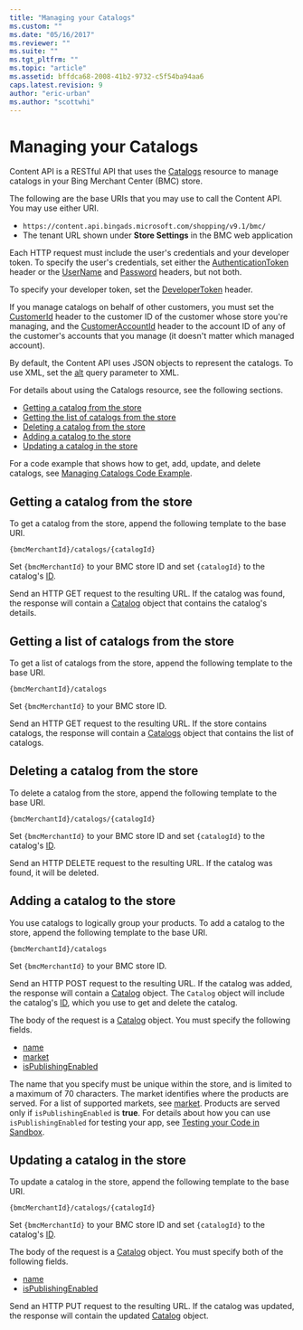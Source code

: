 ```yaml
---
title: "Managing your Catalogs"
ms.custom: ""
ms.date: "05/16/2017"
ms.reviewer: ""
ms.suite: ""
ms.tgt_pltfrm: ""
ms.topic: "article"
ms.assetid: bffdca68-2008-41b2-9732-c5f54ba94aa6
caps.latest.revision: 9
author: "eric-urban"
ms.author: "scottwhi"
---
```

# Managing your Catalogs
Content API is a RESTful API that uses the [Catalogs](../content-api/catalogs-resource.md) resource to manage catalogs in your Bing Merchant Center (BMC) store. 

The following are the base URIs that you may use to call the Content API. You may use either URI.

* `https://content.api.bingads.microsoft.com/shopping/v9.1/bmc/`
* The tenant URL shown under **Store Settings** in the BMC web application

Each HTTP request must include the user's credentials and your developer token. To specify the user's credentials, set either the [AuthenticationToken](../content-api/catalogs-resource.md#authtoken) header or the [UserName](../content-api/catalogs-resource.md#username) and [Password](../content-api/catalogs-resource.md#password) headers, but not both. 

To specify your developer token, set the [DeveloperToken](../content-api/catalogs-resource.md#devtoken) header.

If you manage catalogs on behalf of other customers, you must set the [CustomerId](../content-api/catalogs-resource.md#customerid) header to the customer ID of the customer whose store you're managing, and the [CustomerAccountId](../content-api/catalogs-resource.md#customeraccountid) header to the account ID of any of the customer's accounts that you manage (it doesn't matter which managed account).

By default, the Content API uses JSON objects to represent the catalogs. To use XML, set the [alt](../content-api/products-resource.md#alt) query parameter to XML.

For details about using the Catalogs resource, see the following sections.

* [Getting a catalog from the store](#get)
* [Getting the list of catalogs from the store](#list)
* [Deleting a catalog from the store](#delete)
* [Adding a catalog to the store](#insert)
* [Updating a catalog in the store](#update)

For a code example that shows how to get, add, update, and delete catalogs, see [Managing Catalogs Code Example](../content-api/code-examples.md#catalog).


## <a name="get" /> Getting a catalog from the store

To get a catalog from the store, append the following template to the base URI.

`{bmcMerchantId}/catalogs/{catalogId}`

Set `{bmcMerchantId}` to your BMC store ID and set `{catalogId}` to the catalog's [ID](../content-api/catalogs-resource.md#id). 

Send an HTTP GET request to the resulting URL. If the catalog was found, the response will contain a [Catalog](../content-api/catalogs-resource.md#catalog) object that contains the catalog's details.


## <a name="list" /> Getting a list of catalogs from the store

To get a list of catalogs from the store, append the following template to the base URI.

`{bmcMerchantId}/catalogs`

Set `{bmcMerchantId}` to your BMC store ID.

Send an HTTP GET request to the resulting URL. If the store contains catalogs, the response will contain a [Catalogs](../content-api/catalogs-resource.md#catalogs) object that contains the list of catalogs. 


## <a name="delete" /> Deleting a catalog from the store

To delete a catalog from the store, append the following template to the base URI.

`{bmcMerchantId}/catalogs/{catalogId}`

Set `{bmcMerchantId}` to your BMC store ID and set `{catalogId}` to the catalog's [ID](../content-api/catalogs-resource.md#id). 

Send an HTTP DELETE request to the resulting URL. If the catalog was found, it will be deleted. 


## <a name="insert" /> Adding a catalog to the store

You use catalogs to logically group your products. To add a catalog to the store, append the following template to the base URI.

`{bmcMerchantId}/catalogs`

Set `{bmcMerchantId}` to your BMC store ID. 

Send an HTTP POST request to the resulting URL. If the catalog was added, the response will contain a [Catalog](../content-api/catalogs-resource.md#catalog) object. The `Catalog` object will include the catalog's [ID](../content-api/catalogs-resource.md#id), which you use to get and delete the catalog.

The body of the request is a [Catalog](../content-api/catalogs-resource.md#catalog) object. You must specify the following fields.

* [name](../content-api/catalogs-resource.md#name)
* [market](../content-api/catalogs-resource.md#market)
* [isPublishingEnabled](../content-api/catalogs-resource.md#ispublishingenabled)

The name that you specify must be unique within the store, and is limited to a maximum of 70 characters. The market identifies where the products are served. For a list of supported markets, see [market](../content-api/catalogs-resource.md#market). Products are served only if `isPublishingEnabled` is **true**. For details about how you can use `isPublishingEnabled` for testing your app, see [Testing your Code in Sandbox](../content-api/testing-your-code-in-sandbox.md).
 

## <a name="update" /> Updating a catalog in the store

To update a catalog in the store, append the following template to the base URI.

`{bmcMerchantId}/catalogs/{catalogId}`

Set `{bmcMerchantId}` to your BMC store ID and set `{catalogId}` to the catalog's [ID](../content-api/catalogs-resource.md#id). 

The body of the request is a [Catalog](../content-api/catalogs-resource.md#catalog) object. You must specify both of the following fields.

* [name](../content-api/catalogs-resource.md#name)
* [isPublishingEnabled](../content-api/catalogs-resource.md#ispublishingenabled)

Send an HTTP PUT request to the resulting URL. If the catalog was updated, the response will contain the updated [Catalog](../content-api/catalogs-resource.md#catalog) object. 

